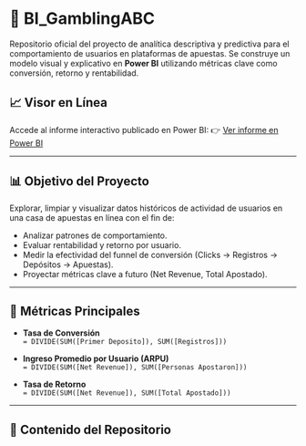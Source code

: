 # 🎲 BI_GamblingABC

Repositorio oficial del proyecto de analítica descriptiva y predictiva para el comportamiento de usuarios en plataformas de apuestas. Se construye un modelo visual y explicativo en **Power BI** utilizando métricas clave como conversión, retorno y rentabilidad.

## 📈 Visor en Línea

Accede al informe interactivo publicado en Power BI:
👉 [Ver informe en Power BI](https://app.powerbi.com/view?r=eyJrIjoiY2UxNDZlMzItZjgzMS00NGNkLTk1NDYtZWNhYTEzOGMwYjFmIiwidCI6ImJiYTAwZDQzLWQwYWItNGRkZi04YzkwLWExNjZlYzgzM2VmMCIsImMiOjR9)

---

## 📊 Objetivo del Proyecto

Explorar, limpiar y visualizar datos históricos de actividad de usuarios en una casa de apuestas en línea con el fin de:

- Analizar patrones de comportamiento.
- Evaluar rentabilidad y retorno por usuario.
- Medir la efectividad del funnel de conversión (Clicks → Registros → Depósitos → Apuestas).
- Proyectar métricas clave a futuro (Net Revenue, Total Apostado).

---

## 🧮 Métricas Principales

- **Tasa de Conversión**  
  `= DIVIDE(SUM([Primer Deposito]), SUM([Registros]))`

- **Ingreso Promedio por Usuario (ARPU)**  
  `= DIVIDE(SUM([Net Revenue]), SUM([Personas Apostaron]))`

- **Tasa de Retorno**  
  `= DIVIDE(SUM([Net Revenue]), SUM([Total Apostado]))`

---

## 📁 Contenido del Repositorio

